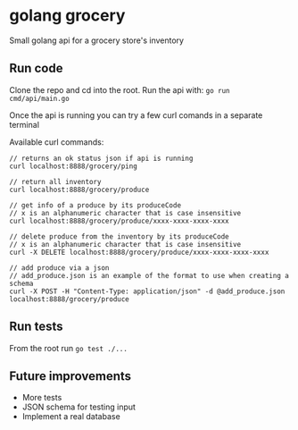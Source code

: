 # golang grocery
Small golang api for a grocery store's inventory

## Run code
Clone the repo and cd into the root.
Run the api with:
`go run cmd/api/main.go`

Once the api is running you can try a few curl comands in a separate terminal

Available curl commands:
```
// returns an ok status json if api is running
curl localhost:8888/grocery/ping

// return all inventory
curl localhost:8888/grocery/produce

// get info of a produce by its produceCode
// x is an alphanumeric character that is case insensitive
curl localhost:8888/grocery/produce/xxxx-xxxx-xxxx-xxxx

// delete produce from the inventory by its produceCode
// x is an alphanumeric character that is case insensitive
curl -X DELETE localhost:8888/grocery/produce/xxxx-xxxx-xxxx-xxxx

// add produce via a json
// add_produce.json is an example of the format to use when creating a schema
curl -X POST -H "Content-Type: application/json" -d @add_produce.json localhost:8888/grocery/produce
```

## Run tests
From the root run `go test ./...`

## Future improvements
* More tests
* JSON schema for testing input
* Implement a real database
